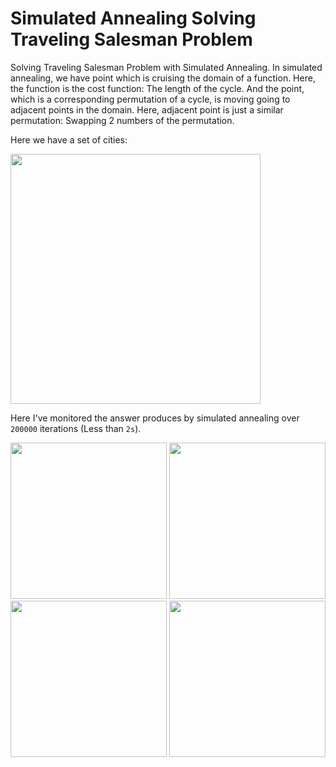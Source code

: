# Simulated Annealing Solving Traveling Salesman Problem

Solving Traveling Salesman Problem with Simulated Annealing. In simulated annealing, we have point which is cruising the domain of a function. Here, the function is the cost function: The length of the cycle. And the point, which is a corresponding permutation of a cycle, is moving going to adjacent points in the domain. Here, adjacent point is just a similar permutation: Swapping 2 numbers of the permutation.

Here we have a set of cities:

<p float="left">
  <img src="https://user-images.githubusercontent.com/12760574/130592580-c57b4ede-2ee0-429c-9222-3d09ffb8a4a2.png" width="400" />
</p>

Here I've monitored the answer produces by simulated annealing over `200000` iterations (Less than `2s`).
<p float="left">
  <img src="https://user-images.githubusercontent.com/12760574/130593093-432274a8-c33d-44b6-b0bc-ce3df5d916bd.png" width="250" />
  <img src="https://user-images.githubusercontent.com/12760574/130593103-1d66a418-b9ad-4709-b884-1a8046946ae1.png" width="250" />
  <img src="https://user-images.githubusercontent.com/12760574/130593179-e4a0e64e-0613-44de-8995-4a618703390a.png" width="250" />
  <img src="https://user-images.githubusercontent.com/12760574/130593185-87177503-1e7c-489e-a56b-153d99f55a6e.png" width="250" />
</p>
